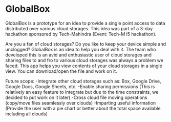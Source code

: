 # GlobalBox
GlobalBox is a prototype for an idea to provide a single point access to data distributed over various cloud storages.
This idea was part of a 3-day hackathon sponsored by Tech-Mahindra (Event: Tech-M i5 hackathon).

Are you a fan of cloud storages? Do you like to keep your device simple and unclogged? GlobalBox is an idea to help you deal with it. The team who developed this is an avid and enthusiastic user of cloud storages and sharing files to and fro to various cloud storages was always a problem we faced. 
This app helps you view contents of your cloud storages in a single view. You can download/open the file and work on it. 


Future scope:
-Integrate other cloud storages such as: Box, Google Drive, Google Docs, Google Sheets, etc.
-Enable sharing permissions (This is relatively an easy feature to integrate but due to the time constraints, we decided to put work on it later)
-Cross cloud file moving operations (copy/move files seamlessly over clouds)
-Imparting useful information (Provide the user with a pie chart or better about the total space available including all clouds)
